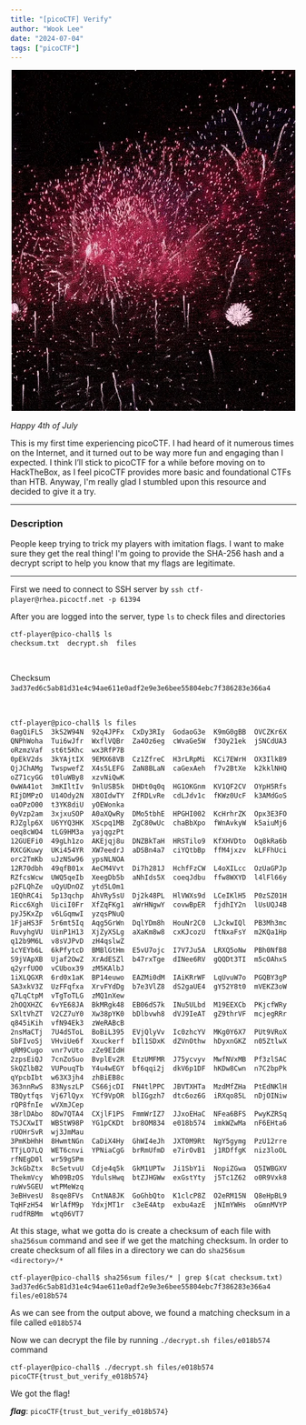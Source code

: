 ```yaml
---
title: "[picoCTF] Verify"
author: "Wook Lee"
date: "2024-07-04"
tags: ["picoCTF"]
---
```


<div style="text-align: center"><img src="./giphy.gif"></div>

_Happy 4th of July_

This is my first time experiencing picoCTF. I had heard of it numerous times on the Internet, and it turned out to be way more fun and engaging than I expected. I think I’ll stick to picoCTF for a while before moving on to HackTheBox, as I feel picoCTF provides more basic and foundational CTFs than HTB. Anyway, I'm really glad I stumbled upon this resource and decided to give it a try.

---

### Description

People keep trying to trick my players with imitation flags. I want to make sure they get the real thing! I'm going to provide the SHA-256 hash and a decrypt script to help you know that my flags are legitimate.

---

First we need to connect to SSH server by `ssh ctf-player@rhea.picoctf.net -p 61394`

After you are logged into the server, type `ls` to check files and directories

```shell
ctf-player@pico-chall$ ls
checksum.txt  decrypt.sh  files
```

<br>

Checksum
`3ad37ed6c5ab81d31e4c94ae611e0adf2e9e3e6bee55804ebc7f386283e366a4`

<br>

```shell
ctf-player@pico-chall$ ls files
0agQiFLS  3kS2W94N  92q4JPFx  CxDy3RIy  GodaoG3e  K9mG0gBB  OVCZKr6X  QNPhWoha  Tui6wJfr  WxflVQBr  Za4Oz6eg  cWvaGe5W  f3Oy21ek  jSNCdUA3  oRzmzVaf  st6t5Khc  wx3RfP7B
0pEkV2ds  3kYAjtIX  9EMX68VB  Cz1ZfreC  H3rLRpMi  KCi7EWrH  OX3IlkB9  QjJChAMg  TwspwefZ  X4s5LEFG  ZaN8BLaN  caGexAeh  f7v2BtXe  k2kklNHQ  oZ71cyGG  t0luWBy8  xzvNiQwK
0wWA41ot  3mKIltIv  9nlUSB5k  DHDt0q0q  HG1OKGnm  KV1QF2CV  OYpH5Rfs  RIjDMPzO  U14Ody2N  X8OIdwTY  ZfRDLvRe  cdLJdv1c  fKWz0UcF  k3AMdGoS  oaOPzO00  t3YK8diU  yOEWonka
0yVzp2am  3xjxuSOP  A0aXQwRy  DMo5tbhE  HPGHI002  KcHrhrZK  Opx3E3FO  RJZglp6X  U6YYQ3HK  XScpq1MB  ZgC80wUc  chaBbXpo  fWnAvkyW  k5aiuMj6  oeq8cWO4  tLG9HM3a  yajqgzPt
12GUEFi0  49gLh1zo  AKEjqj8u  DNZBkTaH  HRSTilo9  KfXHVDto  Oq8kRa6b  RXCGKuwy  UKi454YR  XW7eedrJ  aDSBn4a7  ciYQtbBp  ffM4jxzv  kLFFhUci  orc2TmKb  uJzNSw96  ypsNLNOA
12R70dbh  49qfB01x  AeCM4Vvt  Di7h281J  HchfFzCW  L4oXILcc  OzUaGPJp  RZfcsWcw  UWQ5qeIb  XeegDb5b  aNhIds5X  coeqJdbu  ffw8WXYD  l4lFl66y  p2FLQhZe  uQyUDnOZ  ytd5LOm1
1EQhRC4i  5p13qchp  AhVRy5sU  Dj2k48PL  HlVWXs9d  LCeIKlH5  P0zSZ01H  Ricc6Xgh  UiciI0Fr  XfZqFKg1  aWrHNgwY  covwBpER  fjdhIY2n  lUsUQJ4B  pyJ5KxZp  v6LGqmwI  yzqsPNuQ
1FjaHS3F  5r6mt5Iq  Aqg5GrWn  DqlYDm8h  HouNr2C0  LJckwIQl  PB3Mh3mc  RuvyhgVU  UinP1H13  XjZyXSLg  aXaKm8w8  cxKJcozU  ftNxaFsY  m2KQa1Hp  q12b9M6L  v8sVJPvD  zH4qslwZ
1cYEYb6L  6kPfytcD  BMBlGtHm  E5vU7ojc  I7V7Ju5A  LRXQ5oNw  PBh0NfB8  S9jVApXB  Ujaf2OwZ  XrAdESZl  b47rxTge  dINee6RV  gQQDt3TI  m5cOAhxS  q2yrfUO0  vCUbox39  zM5KAlbJ
1iXLQGXR  6rd0x1aK  BP14euwo  EAZMi0dM  IAiKRrWF  LqUvuW7o  PGQBY3gP  SA3xkV3Z  UzFFqfxa  XrvFYdDg  b7e3VlZ8  dS2gaUE4  gY52Y8t0  mVEKZ3oW  q7LqCtpM  vTgToTLG  zMQ1nXew
2hOQXHZC  6vYE68JA  BkMRgk48  EB06dS7k  INu5ULbd  M19EEXCb  PKjcfWRy  SXltVhZT  V2CZ7uY0  Xw38pYK0  bDlbvwh8  dVJ9IeAT  gZ9thrVF  mcjegRRr  q845iKih  vfN94Ek3  zWeRABcB
2nsMaCTj  7U4dSToL  BoBiL395  EVjQlyVv  Ic0zhcYV  MKg0Y6X7  PUt9VRoX  SbFIvoSj  VHviUe6f  Xxuckerf  bIl1SDxK  dZVnOthw  hDyxnGKZ  n05ZtlwX  qRM9Cugo  vnr7vUto  zZe9EIdH
2zpsEiQJ  7cnZoSuo  BvplEv2R  EtzUMFMR  J75ycvyv  MwfNVxMB  Pf3zlSAC  SkQZlbB2  VUPouqTb  Y4u4wEGY  bf6qqi2j  dkV6p1DF  hKDw8Cwn  n7C2bpPk  qYpcbIbt  w63X3jh4  zhBiEB8c
363nnRwS  83NyszLP  CS66jcDI  FN4tlPPC  JBVTXHTa  MzdMfZHa  PtEdNKlH  TBQytfqs  Vj67lQyx  YCf9VpOR  blIGgzh7  dtc6oz6G  iRXqo85L  nDjOINiw  rQP8fnIe  wVXmJCep
3BrlDAbo  8Dw7QTA4  CXjlF1PS  FmmWrIZ7  JJxoEHaC  NFea6BFS  PwyKZRSq  TSJCXwIT  WBStW98P  YG1pCKDt  br8OM834  e018b574  imkWZwMa  nF6EHta6  rUOHrSvR  wj3JmMau
3PmKbHhH  8HwmtNGn  CaDiX4Hy  GhWI4eJh  JXT0M9Rt  NgY5gymg  PzU12rre  TTjLO7LQ  WET6cnvi  YPNiaCgG  brRmUfmD  e7irOvB1  j1RDffgK  niz3loOL  rfNEgD0l  wr59gSPm
3ckGbZtx  8cSetvuU  Cdje4q5k  GkM1UPTw  Ji1SbY1i  NopiZGwa  Q5IWBGXV  ThekmVcy  Wh09BzOS  YdulsHwq  btZJHGWw  exGstYty  j5Tc1Z62  o0R9Vxk8  ruWv5GEU  wtPMeWzq
3eBHvesU  8sqe8FVs  CntNA8JK  GoGhbQto  K1clcP8Z  O2eRM15N  Q8eHpBL9  TqHFzH54  WrlAfM9p  YdxjMT1r  c3eE4Atp  exbu4azE  jNImYWHs  oGmnMVYP  rudfRBMm  wtq06VT7
```

At this stage, what we gotta do is create a checksum of each file with `sha256sum` command and see if we get the matching checksum. In order to create checksum of all files in a directory we can do `sha256sum <directory>/*`

```shell
ctf-player@pico-chall$ sha256sum files/* | grep $(cat checksum.txt)
3ad37ed6c5ab81d31e4c94ae611e0adf2e9e3e6bee55804ebc7f386283e366a4  files/e018b574
```

As we can see from the output above, we found a matching checksum in a file called `e018b574`

Now we can decrypt the file by running `./decrypt.sh files/e018b574` command

```shell
ctf-player@pico-chall$ ./decrypt.sh files/e018b574
picoCTF{trust_but_verify_e018b574}
```

We got the flag!

**_flag_**: `picoCTF{trust_but_verify_e018b574}`
